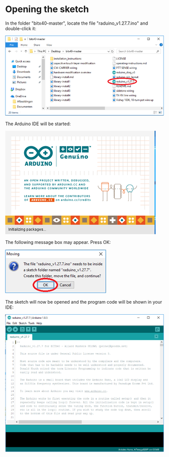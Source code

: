 # Opening the sketch

In the folder "bitx40-master", locate the file "raduino_v1.27.7.ino" and double-click it:

![open-sketch1](open_sketch1.png)

The Arduino IDE will be started:

![open-sketch1a](IDEinstall8.PNG)

The following message box may appear. Press OK:

![open-sketch2](open_sketch2.png)

The sketch will now be opened and the program code will be shown in your IDE:

![open-sketch3](open_sketch3.PNG)
